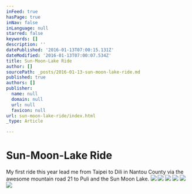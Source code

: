 ```yaml
---
inFeed: true
hasPage: true
inNav: false
inLanguage: null
starred: false
keywords: []
description: ''
datePublished: '2016-01-13T07:00:15.131Z'
dateModified: '2016-01-13T07:00:07.534Z'
title: Sun-Moon-Lake Ride
author: []
sourcePath: _posts/2016-01-13-sun-moon-lake-ride.md
published: true
authors: []
publisher:
  name: null
  domain: null
  url: null
  favicon: null
url: sun-moon-lake-ride/index.html
_type: Article

---
```

# Sun-Moon-Lake Ride

My first ride this year lead me from Taipei to Dili in Nantou County via the awesome mountain road 21 to Puli and the Sun Moon Lake.
![](https://the-grid-user-content.s3-us-west-2.amazonaws.com/12776e84-9d1d-4fd3-af09-58a910c6766c.jpg)
![](https://the-grid-user-content.s3-us-west-2.amazonaws.com/bffce688-47c4-4d0c-8583-40fc0194a6aa.jpg)
![](https://the-grid-user-content.s3-us-west-2.amazonaws.com/a60e636d-5a9a-45ea-9694-4cd58c618a52.jpg)
![](https://the-grid-user-content.s3-us-west-2.amazonaws.com/fe1ad37d-e609-4260-a23b-dab6fa506f9b.jpg)
![](https://the-grid-user-content.s3-us-west-2.amazonaws.com/f46394a2-49d5-401e-940c-d3e5214376fe.jpg)
![](https://the-grid-user-content.s3-us-west-2.amazonaws.com/2c6c38af-3b22-462a-951e-357615f95ad8.jpg)